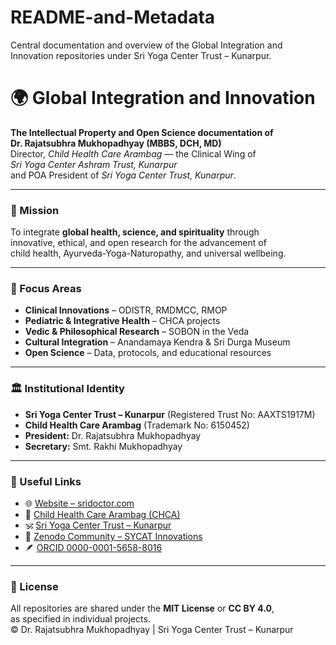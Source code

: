 # README-and-Metadata
Central documentation and overview of the Global Integration and Innovation repositories under Sri Yoga Center Trust – Kunarpur.
# 🌍 Global Integration and Innovation

**The Intellectual Property and Open Science documentation of  
Dr. Rajatsubhra Mukhopadhyay (MBBS, DCH, MD)**  
Director, *Child Health Care Arambag* — the Clinical Wing of  
*Sri Yoga Center Ashram Trust, Kunarpur*  
and POA President of *Sri Yoga Center Trust, Kunarpur*.

---

### 🧭 Mission
To integrate **global health, science, and spirituality** through  
innovative, ethical, and open research for the advancement of  
child health, Ayurveda-Yoga-Naturopathy, and universal wellbeing.

---

### 🧠 Focus Areas
- **Clinical Innovations** – ODISTR, RMDMCC, RMOP  
- **Pediatric & Integrative Health** – CHCA projects  
- **Vedic & Philosophical Research** – SOBON in the Veda  
- **Cultural Integration** – Anandamaya Kendra & Sri Durga Museum  
- **Open Science** – Data, protocols, and educational resources  

---

### 🏛️ Institutional Identity
- **Sri Yoga Center Trust – Kunarpur** (Registered Trust No: AAXTS1917M)  
- **Child Health Care Arambag** (Trademark No: 6150452)  
- **President:** Dr. Rajatsubhra Mukhopadhyay  
- **Secretary:** Smt. Rakhi Mukhopadhyay  

---

### 🔗 Useful Links
- 🌐 [Website – sridoctor.com](https://sridoctor.com)  
- 🏥 [Child Health Care Arambag (CHCA)](https://sridoctor.com/child-health-care.php)  
- 🕉 [Sri Yoga Center Trust – Kunarpur](https://sridoctor.com/about.php)  
- 🧾 [Zenodo Community – SYCAT Innovations](https://zenodo.org/communities/sycat-innovation)  
- 🪶 [ORCID 0000-0001-5658-8016](https://orcid.org/0000-0001-5658-8016)

---

### 📜 License
All repositories are shared under the **MIT License** or **CC BY 4.0**,  
as specified in individual projects.  
© Dr. Rajatsubhra Mukhopadhyay | Sri Yoga Center Trust – Kunarpur
